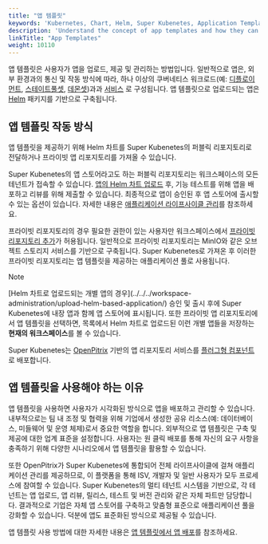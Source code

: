 ```yaml
---
title: "앱 템플릿"
keywords: 'Kubernetes, Chart, Helm, Super Kubenetes, Application Template, Repository'
description: 'Understand the concept of app templates and how they can help to deploy applications within enterprises.'
linkTitle: "App Templates"
weight: 10110
---
```


앱 템플릿은 사용자가 앱을 업로드, 제공 및 관리하는 방법입니다. 일반적으로 앱은, 외부 환경과의 통신 및 작동 방식에 따라, 하나 이상의 쿠버네티스 워크로드(예: [디플로이먼트](../../../project-user-guide/application-workloads/deployments/), [스테이트풀셋](../../../project-user-guide/application-workloads/statefulsets/), [데몬셋](../../../project-user-guide/application-workloads/daemonsets/))과과 [서비스](../../../project-user-guide/application-workloads/services/) 로 구성됩니다. 앱 템플릿으로 업로드되는 앱은 [Helm](https://helm.sh/) 패키지를 기반으로 구축됩니다.

## 앱 템플릿 작동 방식

앱 템플릿을 제공하기 위해 Helm 차트를 Super Kubenetes의 퍼블릭 리포지토리로 전달하거나 프라이빗 앱 리포지토리를 가져올 수 있습니다.

Super Kubenetes의 앱 스토어라고도 하는 퍼블릭 리포지토리는 워크스페이스의 모든 테넌트가 접속할 수 있습니다. [앱의 Helm 차트 업로드](../../../workspace-administration/upload-helm-based-application/) 후, 기능 테스트를 위해 앱을 배포하고 리뷰를 위해 제출할 수 있습니다. 최종적으로 앱이 승인된 후 앱 스토어에 출시할 수 있는 옵션이 있습니다. 자세한 내용은 [애플리케이션 라이프사이클 관리](../../../application-store/app-lifecycle-management/)를 참조하세요.

프라이빗 리포지토리의 경우 필요한 권한이 있는 사용자만 워크스페이스에서 [프라이빗 리포지토리 추가](../../../workspace-administration/app-repository/import-helm-repository/)가 허용됩니다. 일반적으로 프라이빗 리포지토리는 MinIO와 같은 오브젝트 스토리지 서비스를 기반으로 구축됩니다. Super Kubenetes로 가져온 후 이러한 프라이빗 리포지토리는 앱 템플릿을 제공하는 애플리케이션 풀로 사용됩니다.

<div className="notices note">
  <p>Note</p>
  <div>
    [Helm 차트로 업로드되는 개별 앱의 경우](../../../workspace-administration/upload-helm-based-application/) 승인 및 출시 후에 Super Kubenetes에 내장 앱과 함께 앱 스토어에 표시됩니다. 또한 프라이빗 앱 리포지토리에서 앱 템플릿을 선택하면, 목록에서 Helm 차트로 업로드된 이런 개별 앱들을 저장하는 <b>현재의 워크스페이스</b>를 볼 수 있습니다.
  </div>
</div>

Super Kubenetes는 [OpenPitrix](https://github.com/openpitrix/openpitrix) 기반의 앱 리포지토리 서비스를 [플러그형 컴포넌트](../../../pluggable-components/app-store/)로 배포합니다.

## 앱 템플릿을 사용해야 하는 이유

앱 템플릿을 사용하면 사용자가 시각화된 방식으로 앱을 배포하고 관리할 수 있습니다. 내부적으로는 팀 내 조정 및 협력을 위해 기업에서 생성한 공유 리소스(예: 데이터베이스, 미들웨어 및 운영 체제)로서 중요한 역할을 합니다. 외부적으로 앱 템플릿은 구축 및 제공에 대한 업계 표준을 설정합니다. 사용자는 원 클릭 배포를 통해 자신의 요구 사항을 충족하기 위해 다양한 시나리오에서 앱 템플릿을 활용할 수 있습니다.

또한 OpenPitrix가 Super Kubenetes에 통합되어 전체 라이프사이클에 걸쳐 애플리케이션 관리를 제공하므로, 이 플랫폼을 통해 ISV, 개발자 및 일반 사용자가 모두 프로세스에 참여할 수 있습니다. Super Kubenetes의 멀티 테넌트 시스템을 기반으로, 각 테넌트는 앱 업로드, 앱 리뷰, 릴리스, 테스트 및 버전 관리와 같은 자체 파트만 담당합니다. 결과적으로 기업은 자체 앱 스토어를 구축하고 맞춤형 표준으로 애플리케이션 풀을 강화할 수 있습니다. 덕분에 앱도 표준화된 방식으로 제공될 수 있습니다.

앱 템플릿 사용 방법에 대한 자세한 내용은 [앱 템플릿에서 앱 배포](../deploy-app-from-template/)를 참조하세요.
